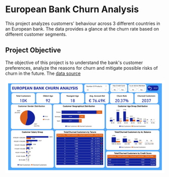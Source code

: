 # European Bank Churn Analysis
This project analyzes customers' behaviour across 3 different countries in an European bank. The data provides a glance at the churn rate based on different customer segments.

## Project Objective
The objective of this project is to understand the bank's customer preferences, analyze the reasons for churn and mitigate possible risks of churn in the future. The [data source](https://mavenanalytics.io/data-playground)

![Dashboard](https://github.com/chuksdaniel69/european-bank-churn/blob/main/EUROPEAN%20BANK%20CHURN%20ANALYSIS_page-0001.jpg)
